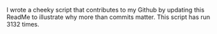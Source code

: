 I wrote a cheeky script that contributes to my Github by updating this ReadMe to illustrate why more than commits matter. This script has run 3132 times.